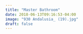 ```yaml
---
title: "Master Bathroom"
date: 2018-06-13T09:16:53-04:00
image: "930 Andalusia_ (19).jpg"
draft: false
---
```

